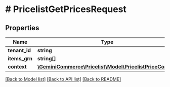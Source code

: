 # # PricelistGetPricesRequest


## Properties 


Name | Type | Description | Notes
------------ | ------------- | ------------- | -------------
**tenant_id**| **string** |   | [optional]
**items_grn**| **string[]** |   | [optional]
**context**| [**\GeminiCommerce\Pricelist\Model\PricelistPriceContext**](PricelistPriceContext.md) |   | [optional]


[[Back to Model list]](../../README.md#models) [[Back to API list]](../../README.md#endpoints) [[Back to README]](../../README.md)

